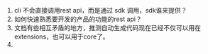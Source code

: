 1. cli 不会直接调用rest api，而是通过 sdk 调用，sdk谁来提供？
2. 如何快速熟悉要开发的产品的功能的rest api？
3. 文档有些相互矛盾的地方，推测自动生成代码现在已经不仅可以用在extensions，也可以用于core了。
4. 